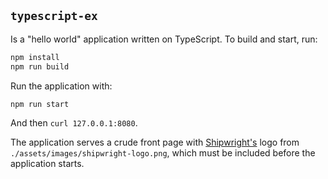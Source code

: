 `typescript-ex`
---------------

Is a "hello world" application written on TypeScript. To build and start, run:

```sh
npm install
npm run build
```
Run the application with:

```sh
npm run start
```

And then `curl 127.0.0.1:8080`.

The application serves a crude front page with [Shipwright's][shipwright] logo from
`./assets/images/shipwright-logo.png`, which must be included before the application starts.

[shipwright]: https://github.com/otaviof/typescript-ex